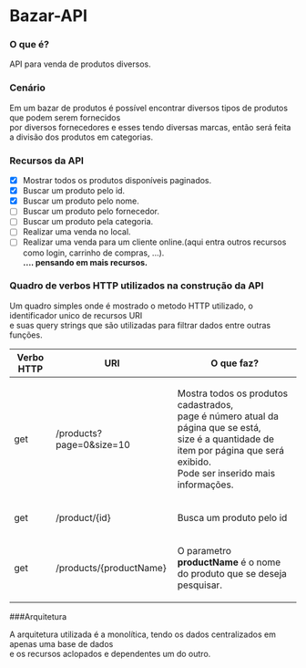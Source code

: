 # Bazar-API

### O que é?
API para venda de produtos diversos.

### Cenário
<p>Em um bazar de produtos é possível encontrar diversos tipos de produtos que podem serem fornecidos<br>
por diversos fornecedores e esses tendo diversas marcas, então será feita a divisão dos produtos em categorias.</p>

### Recursos da API
- [X] Mostrar todos os produtos disponíveis paginados.
- [X] Buscar um produto pelo id.
- [X] Buscar um produto pelo nome.
- [ ] Buscar um produto pelo fornecedor.
- [ ] Buscar um produto pela categoria.
- [ ] Realizar uma venda no local.
- [ ] Realizar uma venda para um cliente online.(aqui entra outros recursos como login, carrinho de compras, ...).
  </br>**.... pensando em mais recursos.**

### Quadro de verbos HTTP utilizados na construção da API
<p>Um quadro simples onde é mostrado o metodo HTTP utilizado, o identificador unico de recursos URI <br>
e suas query strings que são utilizadas para filtrar dados entre outras funções.</p> 

|Verbo HTTP|          URI             |                O que faz?          | 
|----------|--------------------------|------------------------------------|
|   get   | /products?page=0&size=10  | <p>Mostra todos os produtos cadastrados,</br>page é número atual da página que se está,</br>size é a quantidade de item por página que será exibido.</br>Pode ser inserido mais informações.</p>|
|   get   | /product/{id}             |<p>Busca um produto pelo id</p>      |
|   get   |/products/{productName}    |<p>O parametro **productName** é o nome do produto que se deseja pesquisar.</p>|

###Arquitetura
<p>
A arquitetura utilizada é a monolítica, tendo os dados centralizados em apenas uma base de dados<br>
e os recursos aclopados e dependentes um do outro. 
</p>